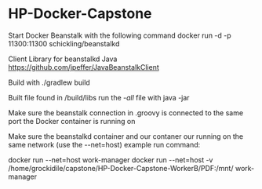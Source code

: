 # HP-Docker-Capstone

Start Docker Beanstalk with the following command
docker run -d -p 11300:11300 schickling/beanstalkd

Client Library for beanstalkd Java
https://github.com/jpeffer/JavaBeanstalkClient

Build with 
./gradlew build

Built file found in /build/libs
run the *-all* file with
java -jar <filename>

Make sure the beanstalk connection in .groovy is connected to the same port the Docker container is running on


Make sure the beanstalkd container and our contaner our running on the same network (use the --net=host)
example run command:

docker run --net=host work-manager
docker run --net=host -v /home/grockidile/capstone/HP-Docker-Capstone-WorkerB/PDF:/mnt/ work-manager
